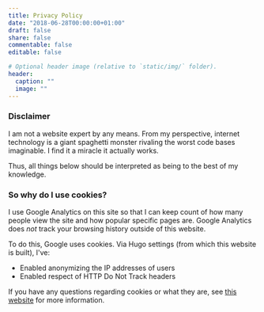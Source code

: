 ```yaml
---
title: Privacy Policy
date: "2018-06-28T00:00:00+01:00"
draft: false
share: false
commentable: false
editable: false

# Optional header image (relative to `static/img/` folder).
header:
  caption: ""
  image: ""
---
```

### Disclaimer

I am not a website expert by any means. From my perspective, internet
technology is a giant spaghetti monster rivaling the worst code bases
imaginable. I find it a miracle it actually works. 

Thus, all things below should be interpreted as being to the best of my
knowledge.

### So why do I use cookies?

I use Google Analytics on this site so that I can keep count of how many people
view the site and how popular specific pages are. Google Analytics does _not_
track your browsing history outside of this website.

To do this, Google uses cookies. Via Hugo settings (from which this website is
built), I've:

- Enabled anonymizing the IP addresses of users
- Enabled respect of HTTP Do Not Track headers

If you have any questions regarding cookies or what they are, see [this
website](https://www.cookiesandyou.com/) for more information.


